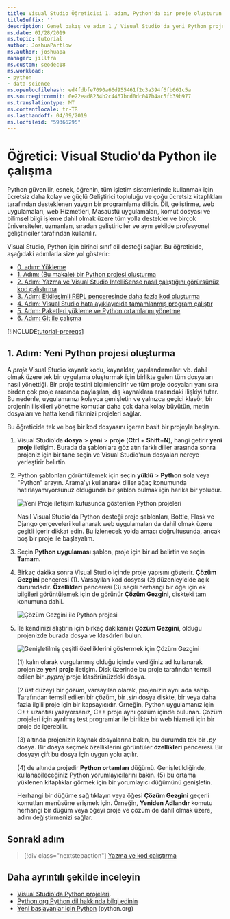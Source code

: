 ```yaml
---
title: Visual Studio Öğreticisi 1. adım, Python'da bir proje oluşturun
titleSuffix: ''
description: Genel bakış ve adım 1 / Visual Studio'da yeni Python projesi oluşturma ve önkoşulları de dahil olmak üzere, Python özelliklerine ilişkin bir çekirdek kılavuz.
ms.date: 01/28/2019
ms.topic: tutorial
author: JoshuaPartlow
ms.author: joshuapa
manager: jillfra
ms.custom: seodec18
ms.workload:
- python
- data-science
ms.openlocfilehash: ed4fdbfe7090a66d955461f2c3a394f6fb661c5a
ms.sourcegitcommit: 0e22ead8234b2c4467bcd0dc047b4ac5fb39b977
ms.translationtype: MT
ms.contentlocale: tr-TR
ms.lasthandoff: 04/09/2019
ms.locfileid: "59366295"
---
```

# <a name="tutorial-work-with-python-in-visual-studio"></a>Öğretici: Visual Studio'da Python ile çalışma

Python güvenilir, esnek, öğrenin, tüm işletim sistemlerinde kullanmak için ücretsiz daha kolay ve güçlü Geliştirici topluluğu ve çoğu ücretsiz kitaplıkları tarafından desteklenen yaygın bir programlama dilidir. Dil, geliştirme, web uygulamaları, web Hizmetleri, Masaüstü uygulamaları, komut dosyası ve bilimsel bilgi işleme dahil olmak üzere tüm yolla destekler ve birçok üniversiteler, uzmanları, sıradan geliştiriciler ve aynı şekilde profesyonel geliştiriciler tarafından kullanılır.

Visual Studio, Python için birinci sınıf dil desteği sağlar. Bu öğreticide, aşağıdaki adımlarla size yol gösterir:

- [0. adım: Yükleme](tutorial-working-with-python-in-visual-studio-step-00-installation.md)
- [1. Adım: (Bu makale) bir Python projesi oluşturma](#step-1-create-a-new-python-project)
- [2. Adım: Yazma ve Visual Studio IntelliSense nasıl çalıştığını görürsünüz kod çalıştırma](tutorial-working-with-python-in-visual-studio-step-02-writing-code.md)
- [3. Adım: Etkileşimli REPL penceresinde daha fazla kod oluşturma](tutorial-working-with-python-in-visual-studio-step-03-interactive-repl.md)
- [4. Adım: Visual Studio hata ayıklayıcıda tamamlanmış program çalıştır](tutorial-working-with-python-in-visual-studio-step-04-debugging.md)
- [5. Adım: Paketleri yükleme ve Python ortamlarını yönetme](tutorial-working-with-python-in-visual-studio-step-05-installing-packages.md)
- [6. Adım: Git ile çalışma](tutorial-working-with-python-in-visual-studio-step-06-working-with-git.md)

[!INCLUDE[tutorial-prereqs](includes/tutorial-prereqs.md)]

## <a name="step-1-create-a-new-python-project"></a>1. Adım: Yeni Python projesi oluşturma

A *proje* Visual Studio kaynak kodu, kaynaklar, yapılandırmaları vb. dahil olmak üzere tek bir uygulama oluşturmak için birlikte gelen tüm dosyaları nasıl yönettiği. Bir proje testini biçimlendirir ve tüm proje dosyaları yanı sıra birden çok proje arasında paylaşılan, dış kaynaklara arasındaki ilişkiyi tutar. Bu nedenle, uygulamanızı kolayca genişletin ve yalnızca geçici klasör, bir projenin ilişkileri yönetme komutlar daha çok daha kolay büyütün, metin dosyaları ve hatta kendi fikrinizi projeleri sağlar.

Bu öğreticide tek ve boş bir kod dosyasını içeren basit bir projeyle başlayın.

1. Visual Studio'da **dosya** > **yeni** > **proje** (**Ctrl** + **Shift**+**N**), hangi getirir **yeni proje** iletişim. Burada da şablonlara göz atın farklı diller arasında sonra projeniz için bir tane seçin ve Visual Studio'nun dosyaları nereye yerleştirir belirtin.

1. Python şablonları görüntülemek için seçin **yüklü** > **Python** sola veya "Python" arayın. Arama'yı kullanarak diller ağaç konumunda hatırlayamıyorsunuz olduğunda bir şablon bulmak için harika bir yoludur.

    ![Yeni Proje iletişim kutusunda gösterilen Python projeleri](media/vs-getting-started-python-01-new-project.png)

    Nasıl Visual Studio'da Python desteği proje şablonları, Bottle, Flask ve Django çerçeveleri kullanarak web uygulamaları da dahil olmak üzere çeşitli içerir dikkat edin. Bu izlenecek yolda amacı doğrultusunda, ancak boş bir proje ile başlayalım.

1. Seçin **Python uygulaması** şablon, proje için bir ad belirtin ve seçin **Tamam**.

1. Birkaç dakika sonra Visual Studio içinde proje yapısını gösterir. **Çözüm Gezgini** penceresi (1). Varsayılan kod dosyası (2) düzenleyicide açık durumdadır. **Özellikleri** penceresi (3) seçili herhangi bir öğe için ek bilgileri görüntülemek için de görünür **Çözüm Gezgini**, diskteki tam konumuna dahil.

    ![Çözüm Gezgini ile Python projesi](media/vs-getting-started-python-02-windows.png)

1. İle kendinizi alıştırın için birkaç dakikanızı **Çözüm Gezgini**, olduğu projenizde burada dosya ve klasörleri bulun.

    ![Genişletilmiş çeşitli özelliklerini göstermek için Çözüm Gezgini](media/vs-getting-started-python-03-solution-explorer.png)

    (1) kalın olarak vurgulanmış olduğu içinde verdiğiniz ad kullanarak projenize **yeni proje** iletişim. Disk üzerinde bu proje tarafından temsil edilen bir *.pyproj* proje klasörünüzdeki dosya.

    (2 üst düzey) bir *çözüm*, varsayılan olarak, projenizin aynı ada sahip. Tarafından temsil edilen bir çözüm, bir *.sln* dosya diskte, bir veya daha fazla ilgili proje için bir kapsayıcıdır. Örneğin, Python uygulamanız için C++ uzantısı yazıyorsanız, C++ proje aynı çözüm içinde bulunan. Çözüm projeleri için ayrılmış test programlar ile birlikte bir web hizmeti için bir proje de içerebilir.

    (3) altında projenizin kaynak dosyalarına bakın, bu durumda tek bir *.py* dosya. Bir dosya seçmek özelliklerini görüntüler **özellikleri** penceresi. Bir dosyayı çift bu dosya için uygun yolu açılır.

    (4) de altında projedir **Python ortamları** düğümü. Genişletildiğinde, kullanabileceğiniz Python yorumlayıcılarını bakın. (5) bu ortama yüklenen kitaplıklar görmek için bir yorumlayıcı düğümünü genişletin.

    Herhangi bir düğüme sağ tıklayın veya öğesi **Çözüm Gezgini** geçerli komutları menüsüne erişmek için. Örneğin, **Yeniden Adlandır** komutu herhangi bir düğüm veya öğeyi proje ve çözüm de dahil olmak üzere, adını değiştirmenizi sağlar.

## <a name="next-step"></a>Sonraki adım

> [!div class="nextstepaction"]
> [Yazma ve kod çalıştırma](tutorial-working-with-python-in-visual-studio-step-02-writing-code.md)

## <a name="go-deeper"></a>Daha ayrıntılı şekilde inceleyin

- [Visual Studio'da Python projeleri](managing-python-projects-in-visual-studio.md).
- [Python.org Python dil hakkında bilgi edinin](https://www.python.org)
- [Yeni başlayanlar için Python](https://www.python.org/about/gettingstarted/) (python.org)
